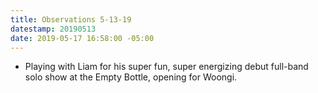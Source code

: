 ```yaml
---
title: Observations 5-13-19
datestamp: 20190513
date: 2019-05-17 16:58:00 -05:00
---
```


- Playing with Liam for his super fun, super energizing debut full-band solo show at the Empty Bottle, opening for Woongi.
